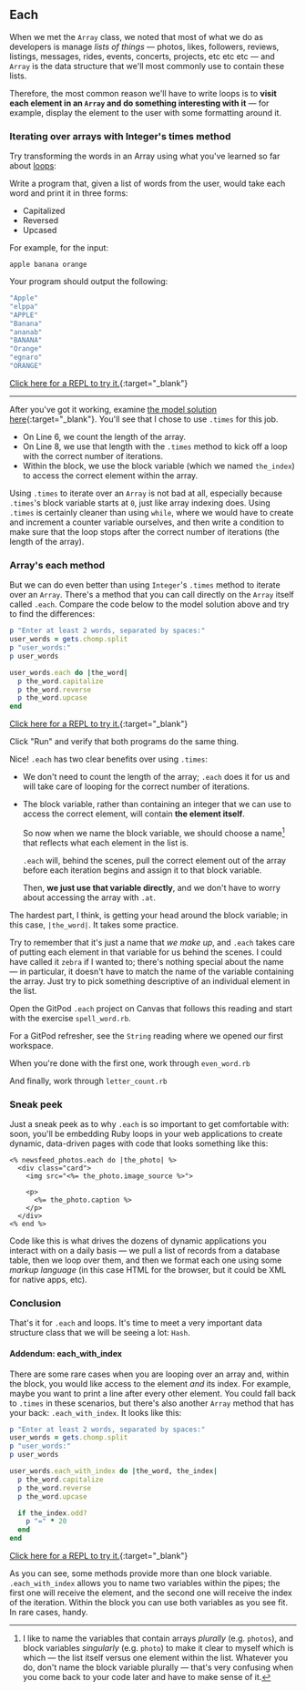 ## Each

When we met the `Array` class, we noted that most of what we do as developers is manage _lists of things_ — photos, likes, followers, reviews, listings, messages, rides, events, concerts, projects, etc etc etc — and `Array` is the data structure that we'll most commonly use to contain these lists.

Therefore, the most common reason we'll have to write loops is to **visit each element in an `Array` and do something interesting with it** — for example, display the element to the user with some formatting around it.

### Iterating over arrays with Integer's times method

Try transforming the words in an Array using what you've learned so far about [loops](#loops-chapter):

Write a program that, given a list of words from the user, would take each word and print it in three forms:

- Capitalized
- Reversed
- Upcased

For example, for the input:

```
apple banana orange
```

Your program should output the following:

```bash
"Apple"
"elppa"
"APPLE"
"Banana"
"ananab"
"BANANA"
"Orange"
"egnaro"
"ORANGE"
```

<div class="experiment" markdown="1">

  [Click here for a REPL to try it.](https://repl.it/@_jelaniwoods/userwordstimes){:target="_blank"}
</div>

---

After you've got it working, examine [the model solution here](https://repl.it/@_jelaniwoods/userwordssolution){:target="_blank"}. You'll see that I chose to use `.times` for this job.

 - On Line 6, we count the length of the array.
 - On Line 8, we use that length with the `.times` method to kick off a loop with the correct number of iterations.
 - Within the block, we use the block variable (which we named `the_index`) to access the correct element within the array.

<!-- **BENP: need an exercise using indexing in a loop here, this method is important in Ruby Gym** -->

Using `.times` to iterate over an `Array` is not bad at all, especially because `.times`'s block variable starts at `0`, just like array indexing does. Using `.times` is certainly cleaner than using `while`, where we would have to create and increment a counter variable ourselves, and then write a condition to make sure that the loop stops after the correct number of iterations (the length of the array).

### Array's each method

But we can do even better than using `Integer`'s `.times` method to iterate over an `Array`. There's a method that you can call directly on the `Array` itself called `.each`. Compare the code below to the model solution above and try to find the differences:

```ruby
p "Enter at least 2 words, separated by spaces:"
user_words = gets.chomp.split
p "user_words:"
p user_words

user_words.each do |the_word|
  p the_word.capitalize
  p the_word.reverse
  p the_word.upcase
end
```

<div class="experiment" markdown="1">

  [Click here for a REPL to try it.](https://repl.it/@raghubetina/each-iterating-with-each){:target="_blank"}
</div>

Click "Run" and verify that both programs do the same thing.

Nice! `.each` has two clear benefits over using `.times`:

 - We don't need to count the length of the array; `.each` does it for us and will take care of looping for the correct number of iterations.
 - The block variable, rather than containing an integer that we can use to access the correct element, will contain **the element itself**.

     So now when we name the block variable, we should choose a name[^singular_vs_plural] that reflects what each element in the list is.

     `.each` will, behind the scenes, pull the correct element out of the array before each iteration begins and assign it to that block variable.

     Then, **we just use that variable directly**, and we don't have to worry about accessing the array with `.at`.

[^singular_vs_plural]:
    I like to name the variables that contain arrays _plurally_ (e.g. `photos`), and block variables _singularly_ (e.g. `photo`) to make it clear to myself which is which — the list itself versus one element within the list. Whatever you do, don't name the block variable plurally — that's very confusing when you come back to your code later and have to make sense of it.

The hardest part, I think, is getting your head around the block variable; in this case, `|the_word|`. It takes some practice.

Try to remember that it's just a name that _we make up_, and `.each` takes care of putting each element in that variable for us behind the scenes. I could have called it `zebra` if I wanted to; there's nothing special about the name — in particular, it doesn't have to match the name of the variable containing the array. Just try to pick something descriptive of an individual element in the list.

<div class="proj" markdown="1">

  Open the GitPod `.each` project on Canvas that follows this reading and start with the exercise `spell_word.rb`.

  For a GitPod refresher, see the `String` reading where we opened our first workspace.
</div>

<div class="proj" markdown="1">

  When you're done with the first one, work through `even_word.rb`
</div>

<div class="proj" markdown="1">

  And finally, work through `letter_count.rb`
</div>

### Sneak peek

Just a sneak peek as to why `.each` is so important to get comfortable with: soon, you'll be embedding Ruby loops in your web applications to create dynamic, data-driven pages with code that looks something like this:

```erb
<% newsfeed_photos.each do |the_photo| %>
  <div class="card">
    <img src="<%= the_photo.image_source %>">

    <p>
      <%= the_photo.caption %>
    </p>
  </div>
<% end %>
```

Code like this is what drives the dozens of dynamic applications you interact with on a daily basis — we pull a list of records from a database table, then we loop over them, and then we format each one using some _markup language_ (in this case HTML for the browser, but it could be XML for native apps, etc).

###  Conclusion

That's it for `.each` and loops. It's time to meet a very important data structure class that we will be seeing a lot: `Hash`.

#### Addendum: each_with_index 

There are some rare cases when you are looping over an array and, within the block, you would like access to the element _and_ its index. For example, maybe you want to print a line after every other element. You could fall back to `.times` in these scenarios, but there's also another `Array` method that has your back: `.each_with_index`. It looks like this:

```ruby
p "Enter at least 2 words, separated by spaces:"
user_words = gets.chomp.split
p "user_words:"
p user_words

user_words.each_with_index do |the_word, the_index|
  p the_word.capitalize
  p the_word.reverse
  p the_word.upcase

  if the_index.odd?
    p "=" * 20
  end
end
```

<div class="experiment" markdown="1">

  [Click here for a REPL to try it.](https://repl.it/@raghubetina/each-each-with-index){:target="_blank"}
</div>

As you can see, some methods provide more than one block variable. `.each_with_index` allows you to name two variables within the pipes; the first one will receive the element, and the second one will receive the index of the iteration. Within the block you can use both variables as you see fit. In rare cases, handy.